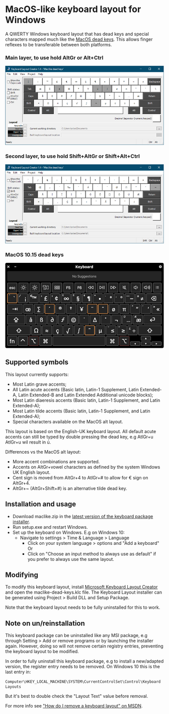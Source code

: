 MacOS-like keyboard layout for Windows
======================================

A QWERTY Windows keyboard layout that has dead keys and special characters
mapped much like the [MacOS dead keys]. This allows finger
reflexes to be transferable between both platforms.

### Main layer, to use hold AltGr or Alt+Ctrl

![AltGr layer](img/AltGr.png)

### Second layer, to use hold Shift+AltGr or Shift+Alt+Ctrl

![Shift-AltGr layer](img/Shift-AltGr.png)

### MacOS 10.15 dead keys

![MacOS dead keys](img/macos.png)

Supported symbols
-----------------

This layout currently supports:

- Most Latin grave accents;
- All Latin acute accents (Basic latin, Latin-1 Supplement, Latin Extended-A,
  Latin Extended-B and Latin Extended Additional unicode blocks);
- Most Latin diaeresis accents (Basic latin, Latin-1 Supplement, and Latin
  Extended-A);
- Most Latin tilde accents (Basic latin, Latin-1 Supplement, and Latin
  Extended-A);
- Special characters available on the MacOS alt layout.

This layout is based on the English-UK keyboard layout. All default acute
accents can still be typed by double pressing the dead key, e.g AtlGr+u AtlGr+u
wil result in ú.

Differences vs the MacOS alt layout:

- More accent combinations are supported.
- Accents on AltGr+vowel characters as defined by the system Windows UK English
  layout.
- Cent sign is moved from AltGr+4 to AtlGr+# to allow for € sign on AltGr+4.
- AltGr+~ (AltGr+Shift+#) is an alternative tilde dead key.

Installation and usage
----------------------

- Download maclike.zip in the [latest version of the keyboard package installer][release].
- Run setup.exe and restart Windows.
- Set up the keyboard on Windows. E.g on Windows 10:
  - Navigate to settings > Time & Language > Language
      - Click on your system language > options and "Add a keyboard"
      Or
      - Click on "Choose an input method to always use as default" if you prefer
        to always use the same layout.

Modifying
---------

To modify this keyboard layout, install [Microsoft Keyboard Layout Creator] and
open the maclike-dead-keys.klc file. The Keyboard Layout installer can be
generated using Project > Build DLL and Setup Package.

Note that the keyboard layout needs to be fully uninstalled for this to work.

Note on un/reinstallation
-------------------------

This keyboard package can be uninstalled like any MSI package, e.g through
Setting > Add or remove programs or by launching the installer again.
However, doing so will not remove certain registry entries, preventing the
keyboard layout to be modified.

In order to fully uninstall this keyboard package, e.g to install a new/adapted
version, the register entry needs to be removed. On Windows 10 this is the last
entry in:

```
Computer\HKEY_LOCAL_MACHINE\SYSTEM\CurrentControlSet\Control\Keyboard Layouts
```

But it's best to double check the "Layout Text" value before removal.

For more info see ["How do I remove a keyboard layout" on MSDN][remove-layout].

[MacOS dead keys]: https://support.apple.com/en-ie/guide/mac-help/mh27474/mac
[Microsoft Keyboard Layout Creator]: https://www.microsoft.com/en-us/download/details.aspx?id=22339
[release]: https://github.com/seppestas/maclike-windows-keyboard-layout/releases/latest
[remove-layout]: https://social.msdn.microsoft.com/Forums/ie/en-US/6e143a03-3fda-43fd-831b-2c3056d732b1/how-do-i-remove-a-keyboard-layout

